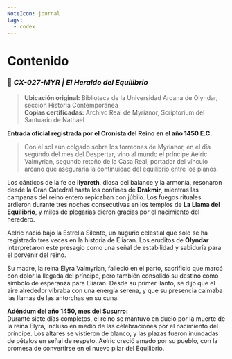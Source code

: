 ```yaml
---
NoteIcon: journal
tags:
  - codex
---
```




# Contenido

### 📜 _CX-027-MYR | El Heraldo del Equilibrio_

> **Ubicación original:** Biblioteca de la Universidad Arcana de Olyndar, sección Historia Contemporánea  
> **Copias certificadas:** Archivo Real de Myrianor, Scriptorium del Santuario de Nathael

**Entrada oficial registrada por el Cronista del Reino en el año 1450 E.C.**

> Con el sol aún colgado sobre los torreones de Myrianor, en el día segundo del mes del Despertar, vino al mundo el príncipe Aelric Valmyrian, segundo retoño de la Casa Real, portador del vínculo arcano que aseguraría la continuidad del equilibrio entre los planos.

Los cánticos de la fe de **Ilyareth**, diosa del balance y la armonía, resonaron desde la Gran Catedral hasta los confines de **Drakmir**, mientras las campanas del reino entero repicaban con júbilo. Los fuegos rituales ardieron durante tres noches consecutivas en los templos de **La Llama del Equilibrio**, y miles de plegarias dieron gracias por el nacimiento del heredero.

Aelric nació bajo la Estrella Silente, un augurio celestial que solo se ha registrado tres veces en la historia de Eliaran. Los eruditos de **Olyndar** interpretaron este presagio como una señal de estabilidad y sabiduría para el porvenir del reino.

Su madre, la reina Elyra Valmyrian, falleció en el parto, sacrificio que marcó con dolor la llegada del príncipe, pero también consolidó su destino como símbolo de esperanza para Eliaran. Desde su primer llanto, se dijo que el aire alrededor vibraba con una energía serena, y que su presencia calmaba las llamas de las antorchas en su cuna.

**Adéndum del año 1450, mes del Susurro:**  
Durante siete días completos, el reino se mantuvo en duelo por la muerte de la reina Elyra, incluso en medio de las celebraciones por el nacimiento del príncipe. Los altares se vistieron de blanco, y las plazas fueron inundadas de pétalos en señal de respeto. Aelric creció amado por su pueblo, con la promesa de convertirse en el nuevo pilar del Equilibrio.
